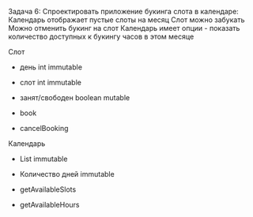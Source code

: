 Задача 6:
Спроектировать приложение букинга слота в календаре:
Календарь отображает пустые слоты на месяц
Слот можно забукать
Можно отменить букинг на слот
Календарь имеет опции - показать количество доступных к букингу часов в этом месяце 

Слот
- день int immutable
- слот int immutable
- занят/свободен boolean mutable

- book
- cancelBooking

Календарь
- List<Slot> immutable
- Количество дней immutable

- getAvailableSlots
- getAvailableHours